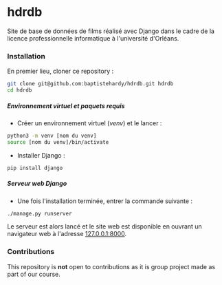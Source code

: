 # hdrdb

Site de base de données de films réalisé avec Django dans le cadre de la licence professionnelle informatique à l'université d'Orléans.

### Installation

En premier lieu, cloner ce repository :

```bash
git clone git@github.com:baptistehardy/hdrdb.git hdrdb
cd hdrdb
```

##### Environnement virtuel et paquets requis

- Créer un environnement virtuel (*venv*) et le lancer :
```bash
python3 -m venv [nom du venv]
source [nom du venv]/bin/activate
```

- Installer Django :
```bash
pip install django
```

##### Serveur web Django

- Une fois l'installation terminée, entrer la commande suivante :
```bash
./manage.py runserver
```

Le serveur est alors lancé et le site web est disponible en ouvrant un navigateur web à l'adresse [127.0.0.1:8000](http://127.0.0.1:8000).


### Contributions

This repository is **not** open to contributions as it is group project made as part of our course.